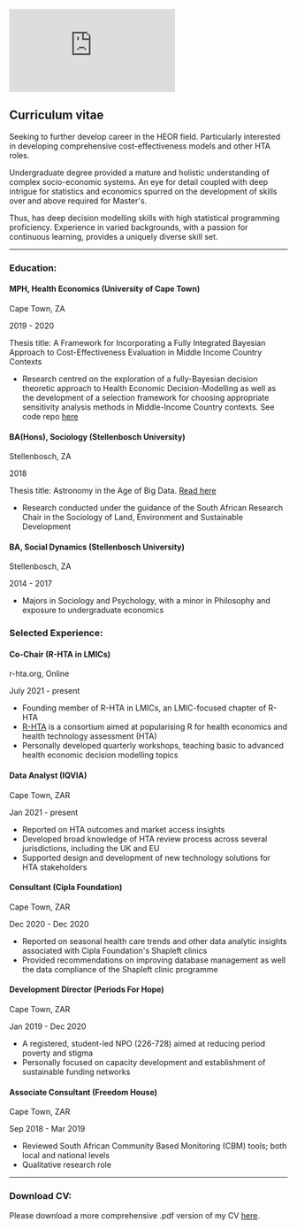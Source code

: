 <embed src="https://jsoboil.github.io/img/CV.pdf" type="application/pdf"/>

## **Curriculum vitae**
Seeking to further develop career in the HEOR field. Particularly interested in developing comprehensive cost-effectiveness models and other HTA roles. 

Undergraduate degree provided a mature and holistic understanding of complex socio-economic systems. An eye for detail coupled with deep intrigue for statistics and economics spurred on the development of skills over and above required for Master's.

Thus, has deep decision modelling skills with high statistical programming proficiency. Experience in varied backgrounds, with a passion for continuous learning, provides a uniquely diverse skill set.

---

### **Education**:

#### MPH, Health Economics (University of Cape Town)
Cape Town, ZA

2019 - 2020

Thesis title: A Framework for Incorporating a Fully Integrated Bayesian Approach to Cost-Effectiveness Evaluation in Middle Income Country Contexts

- Research centred on the exploration of a fully-Bayesian decision theoretic approach to Health Economic Decision-Modelling as well as the development of a selection framework for choosing appropriate sensitivity analysis methods in Middle-Income Country contexts. See code repo [here](https://github.com/jSoboil/Dissertation)

#### BA(Hons), Sociology (Stellenbosch University)
Stellenbosch, ZA

2018

Thesis title: Astronomy in the Age of Big Data. [Read here](https://cosmopolitankaroo.co.za/wp-content/uploads/2017/04/J-Musson-Honours-Research-Report-final-March-2019.pdf)

- Research conducted under the guidance of the South African Research Chair in the Sociology of Land, Environment and Sustainable Development


#### BA, Social Dynamics (Stellenbosch University)
Stellenbosch, ZA

2014 - 2017

- Majors in Sociology and Psychology, with a minor in Philosophy and exposure to undergraduate economics

### **Selected Experience**:

#### Co-Chair (R-HTA in LMICs)

r-hta.org, Online

July 2021 - present

- Founding member of R-HTA in LMICs, an LMIC-focused chapter of R-HTA
- [R-HTA](https://r-hta.org/) is a consortium aimed at popularising R for health economics and health technology assessment (HTA)
- Personally developed quarterly workshops, teaching basic to advanced health economic decision modelling topics

#### Data Analyst (IQVIA)
Cape Town, ZAR

Jan 2021 - present

- Reported on HTA outcomes and market access insights
- Developed broad knowledge of HTA review process across several jurisdictions, including the UK and EU
- Supported design and development of new technology solutions for HTA stakeholders

#### Consultant (Cipla Foundation)
Cape Town, ZAR

Dec 2020 - Dec 2020

- Reported on seasonal health care trends and other data analytic insights associated with Cipla Foundation's Shapleft clinics
- Provided recommendations on improving database management as well the data compliance of the Shapleft clinic programme

#### Development Director (Periods For Hope)

Cape Town, ZAR

Jan 2019 - Dec 2020

- A registered, student-led NPO (226-728) aimed at reducing period poverty and stigma
- Personally focused on capacity development and establishment of sustainable funding networks

#### Associate Consultant (Freedom House)
Cape Town, ZAR

Sep 2018 - Mar 2019

- Reviewed South African Community Based Monitoring (CBM) tools; both local and national levels
- Qualitative research role

---

### **Download CV**:
Please download a more comprehensive .pdf version of my CV [here](https://github.com/jSoboil/CV/blob/master/CV.pdf).